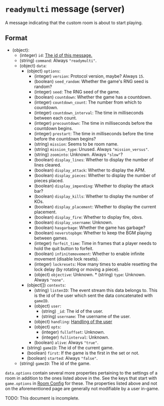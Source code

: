 # `readymulti` message (server)

A message indicating that the custom room is about to start playing.

## Format

* (object):
    * (integer) `id`: [The id of this message.](../Ribbon.md#id-messages)
    * (string) `command`: Always `"readymulti"`.
    * (object) `data`:
        * (object) `options`:
            * (integer) `version`: Protocol version, maybe? Always `15`.
            * (boolean) `seed_random`: Whether the game's RNG seed is random?
            * (integer) `seed`: The RNG seed of the game.
            * (boolean) `countdown`: Whether the game has a countdown.
            * (integer) `countdown_count`: The number from which to countdown.
            * (integer) `countdown_interval`: The time in milliseconds between each count.
            * (integer) `precountdown`: The time in milliseconds before the countdown begins.
            * (integer) `prestart`: The time in milliseconds before the time before the countdown begins?
            * (string) `mission`: Seems to be room name.
            * (string) `mission_type`: Unused. Always `"mission_versus"`.
            * (string) `zoominto`: Unknown. Always `"slow"`?
            * (boolean) `display_lines`: Whether to display the number of lines cleared.
            * (boolean) `display_attack`: Whether to display the APM.
            * (boolean) `display_pieces`: Whether to display the number of pieces placed.
            * (boolean) `display_impending`: Whether to display the attack bar?
            * (boolean) `display_kills`: Whether to display the number of KOs.
            * (boolean) `display_placement`: Whether to display the current placement.
            * (boolean) `display_fire`: Whether to display fire, obvs.
            * (boolean) `display_username`: Unknown.
            * (boolean) `hasgarbage`: Whether the game has garbage?
            * (boolean) `neverstopbgm`: Whether to keep the BGM playing between games.
            * (integer) `forfeit_time`: Time in frames that a player needs to hold the quit button to forfeit.
            * (boolean) `infinitemovement`: Whether to enable infinite movement (disable lock resets).
            * (integer) `lockresets`: How many times to enable resetting the lock delay (by rotating or moving a piece).
            * (object) `objective`: Unknown.
                  * (string) `type`: Unknown. Always `"none"`. 
        * (object[]) `contexts`: 
            * (string) `listenID`: The event stream this data belongs to. This is the id of the user which sent the data concatenated with `gameID`.
            * (object) `user`:
                * (string) `_id`: The id of the user.
                * (string) `username`: The username of the user.
            * (object) `handling`: [Handling of the user](../Handling.md)
            * (object) `opts`:
                * (integer) `fulloffset`: Unknown.
                * (integer) `fullinterval`: Unknown.
            * (boolean) `alive`: Always `"true"`.
        * (string) `gameID`: The id of the current game.
        * (boolean) `first`: If the game is the first in the set or not.
        * (boolean) `started`: Always `"false"`.
    * (string) `gameID`: The id of the game.

`data.options` contain several more properties pertaining to the settings of a room in addition to the ones listed above in the. See the keys that start with `game.options` in [Room Config](../Room_Config.md) for these. The properties listed above and not on the aforementioned page are generally not modifiable by a user in-game.

TODO: This document is incomplete.
